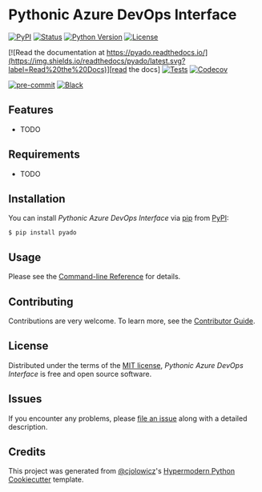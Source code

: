 # Pythonic Azure DevOps Interface

[![PyPI](https://img.shields.io/pypi/v/pyado.svg)][pypi_]
[![Status](https://img.shields.io/pypi/status/pyado.svg)][status]
[![Python Version](https://img.shields.io/pypi/pyversions/pyado)][python version]
[![License](https://img.shields.io/pypi/l/pyado)][license]

[![Read the documentation at https://pyado.readthedocs.io/](https://img.shields.io/readthedocs/pyado/latest.svg?label=Read%20the%20Docs)][read the docs]
[![Tests](https://github.com/fredstober/pyado/workflows/Tests/badge.svg)][tests]
[![Codecov](https://codecov.io/gh/fredstober/pyado/branch/main/graph/badge.svg)][codecov]

[![pre-commit](https://img.shields.io/badge/pre--commit-enabled-brightgreen?logo=pre-commit&logoColor=white)][pre-commit]
[![Black](https://img.shields.io/badge/code%20style-black-000000.svg)][black]

[pypi_]: https://pypi.org/project/pyado/
[status]: https://pypi.org/project/pyado/
[python version]: https://pypi.org/project/pyado
[read the docs]: https://pyado.readthedocs.io/
[tests]: https://github.com/fredstober/pyado/actions?workflow=Tests
[codecov]: https://app.codecov.io/gh/fredstober/pyado
[pre-commit]: https://github.com/pre-commit/pre-commit
[black]: https://github.com/psf/black

## Features

- TODO

## Requirements

- TODO

## Installation

You can install _Pythonic Azure DevOps Interface_ via [pip] from [PyPI]:

```console
$ pip install pyado
```

## Usage

Please see the [Command-line Reference] for details.

## Contributing

Contributions are very welcome.
To learn more, see the [Contributor Guide].

## License

Distributed under the terms of the [MIT license][license],
_Pythonic Azure DevOps Interface_ is free and open source software.

## Issues

If you encounter any problems,
please [file an issue] along with a detailed description.

## Credits

This project was generated from [@cjolowicz]'s [Hypermodern Python Cookiecutter] template.

[@cjolowicz]: https://github.com/cjolowicz
[pypi]: https://pypi.org/
[hypermodern python cookiecutter]: https://github.com/cjolowicz/cookiecutter-hypermodern-python
[file an issue]: https://github.com/fredstober/pyado/issues
[pip]: https://pip.pypa.io/

<!-- github-only -->

[license]: https://github.com/fredstober/pyado/blob/main/LICENSE
[contributor guide]: https://github.com/fredstober/pyado/blob/main/CONTRIBUTING.md
[command-line reference]: https://pyado.readthedocs.io/en/latest/usage.html

